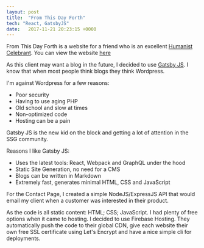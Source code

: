 ```yaml
---
layout: post
title:  "From This Day Forth"
tech: "React, GatsbyJS"
date:   2017-11-21 20:23:15 +0000
---
```

From This Day Forth is a website for a friend who is an excellent [Humanist Celebrant](https://www.humanism.ie/). You can view the website [here](https://fromthisdayforth.ie/)

As this client may want a blog in the future, I decided to use [Gatsby JS](https://www.gatsbyjs.org/).
I know that when most people think blogs they think Wordpress.

I'm against Wordpress for a few reasons:

- Poor security
- Having to use aging PHP
- Old school and slow at times
- Non-optimized code
- Hosting can be a pain

Gatsby JS is the new kid on the block and getting a lot of attention in the SSG community.

Reasons I like Gatsby JS:

- Uses the latest tools: React, Webpack and GraphQL under the hood
- Static Site Generation, no need for a CMS
- Blogs can be written in Markdown
- Extremely fast, generates minimal HTML, CSS and JavaScript

For the Contact Page, I created a simple NodeJS/ExpressJS API that would email my client when a customer was interested in their product.

As the code is all static content: HTML; CSS; JavaScript. I had plenty of free options when it came to hosting. I decided
to use Firebase Hosting. They automatically push the code to their global CDN, give each website their own free SSL certificate using
Let's Encrypt and have a nice simple cli for deployments.